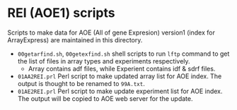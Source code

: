 # REI (AOE1) scripts

Scripts to make data for AOE (All of gene Expresion) version1 (index for ArrayExpress) are maintained in this directory.

* `00getarfind.sh`, `00getexfind.sh` shell scripts to run `lftp` command to get the list of files in array types and experiments respectively.
	* Array contains adf files, while Experient contains idf & sdrf files.
* `01AA2REI.prl` Perl script to make updated array list for AOE index. The output is thought to be renamed to `99A.txt`.
* `01AE2REI.prl` Perl script to make update experiment list for AOE index. The output will be copied to AOE web server for the update.
